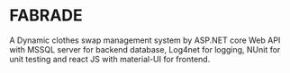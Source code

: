 # FABRADE

A Dynamic clothes swap management system by ASP.NET core Web API with MSSQL server for backend database, Log4net for logging, NUnit for unit testing and react JS with material-UI for frontend.
